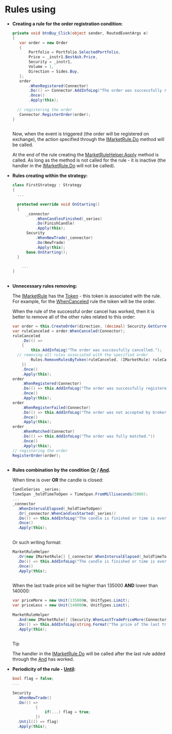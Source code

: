 # Rules using

- **Creating a rule for the order registration condition:**

  ```cs
  private void btnBuy_Click(object sender, RoutedEventArgs e)
  {
     var order = new Order
     { 
         Portfolio = Portfolio.SelectedPortfolio,
         Price = _instr1.BestAsk.Price,
         Security = _instr1,
         Volume = 1,
         Direction = Sides.Buy,
     };
     order
         .WhenRegistered(Connector)
         .Do(() => Connector.AddInfoLog("The order was successfully registered."))
         .Once()
         .Apply(this);
      
  	// registering the order
     Connector.RegisterOrder(order);
  }
  	  	  		
  ```

  Now, when the event is triggered (the order will be registered on exchange), the action specified through the [IMarketRule.Do](xref:StockSharp.Algo.IMarketRule.Do) method will be called. 

  At the end of the rule creating the [MarketRuleHelper.Apply](xref:StockSharp.Algo.MarketRuleHelper.Apply) method is called. As long as the method is not called for the rule \- it is inactive (the handler in the [IMarketRule.Do](xref:StockSharp.Algo.IMarketRule.Do) will not be called). 
- **Rules creating within the strategy:**

  ```cs
  class FirstStrategy : Strategy
  {
  	...
  	
  	protected override void OnStarting()
  	{
  		_connector
  			.WhenCandlesFinished(_series)
  			.Do(FinishCandle)
  			.Apply(this);
  		Security
  			.WhenNewTrade(_connector)
  			.Do(NewTrade)
  			.Apply(this);
  		base.OnStarting();
  	}
      
      ...
  }    
  	  	  		
  ```
- **Unnecessary rules removing:**

  The [IMarketRule](xref:StockSharp.Algo.IMarketRule) has the [Token](xref:StockSharp.Algo.IMarketRule.Token) \- this token is associated with the rule. For example, for the [WhenCanceled](xref:StockSharp.Algo.MarketRuleHelper.WhenCanceled) rule the token will be the order.

  When the rule of the successful order cancel has worked, then it is better to remove all of the other rules related to this order:

  ```cs
  var order = this.CreateOrder(direction, (decimal) Security.GetCurrentPrice(direction), Volume);
  var ruleCanceled = order.WhenCanceled(Connector);
  ruleCanceled
      .Do(() =>
      {
          this.AddInfoLog("The order was successfully cancelled.");
  	// removing all rules associated with the specified order
          Rules.RemoveRulesByToken(ruleCanceled, (IMarketRule) ruleCanceled.Token);
      })
      .Once()
      .Apply(this);
  order
      .WhenRegistered(Connector)
      .Do(() => this.AddInfoLog("The order was successfully registered."))
      .Once()
      .Apply(this);
  order
      .WhenRegisterFailed(Connector)
      .Do(() => this.AddInfoLog("The order was not accepted by broker."))
      .Once()
      .Apply(this);
  order
      .WhenMatched(Connector)
      .Do(() => this.AddInfoLog("The order was fully matched."))
      .Once()
      .Apply(this);
  // registering the order
  RegisterOrder(order);
  	  	  		
  ```
- **Rules combination by the condition [Or](xref:StockSharp.Algo.MarketRuleHelper.Or) \/ [And](xref:StockSharp.Algo.MarketRuleHelper.And).**

  When time is over **OR** the candle is closed:

  ```cs
  CandleSeries _series;
  TimeSpan _holdTimeToOpen = TimeSpan.FromMilliseconds(5000);
  ...
  _connector
  	.WhenIntervalElapsed(_holdTimeToOpen)
  	.Or(_connector.WhenCandlesStarted(_series))
  	.Do(() => this.AddInfoLog("The candle is finished or time is over."))
  	.Once()
  	.Apply(this);
  	  	  		
  ```

  Or such writing format:

  ```cs
  MarketRuleHelper
  	.Or(new IMarketRule[] {_connector.WhenIntervalElapsed(_holdTimeToOpen), _connector.WhenCandlesStarted(_series)})
  	.Do(() => this.AddInfoLog("The candle is finished or time is over."))
  	.Once()
  	.Apply(this);
  	  	  		
  ```

  When the last trade price will be higher than 135000 **AND** lower than 140000:

  ```cs
  var priceMore = new Unit(135000m, UnitTypes.Limit);
  var priceLess = new Unit(140000m, UnitTypes.Limit);
  				
  MarketRuleHelper
  	.And(new IMarketRule[] {Security.WhenLastTradePriceMore(Connector, Connector, priceMore), Security.WhenLastTradePriceLess(Connector, Connector, priceLess)})
  	.Do(() => this.AddInfoLog(string.Format("The price of the last transaction is in the range from {0} to {1}", priceMore, priceLess)))
  	.Apply(this);
  	  	  		
  ```

  > [!TIP]
  > The handler in the [IMarketRule.Do](xref:StockSharp.Algo.IMarketRule.Do) will be called after the last rule added through the [And](xref:StockSharp.Algo.MarketRuleHelper.And) has worked.
- **Periodicity of the rule \- [Until](xref:StockSharp.Algo.IMarketRule.Until):**

  ```cs
  bool flag = false;
  ...
  				
  Security
  	.WhenNewTrade()
  	.Do(() =>
  			{
  				if(...) flag = true;
  			})
  	.Until(() => flag)			
  	.Apply(this);
  	  	  		
  ```
